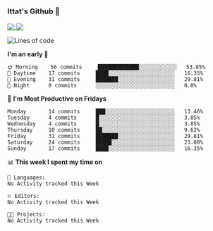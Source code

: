 ### Ittat's Github 👋

<a href="">
  <img align="center" src="https://github-readme-stats.vercel.app/api?username=ittat&hide_border=true&show_icons=true&count_private=true&theme=graywhite"/>
</a>

<a href="">
  <img align="center" src="https://github-readme-stats.vercel.app/api/top-langs/?username=ittat&hide_border=true&theme=graywhite" />
</a>


<!--START_SECTION:waka-->
![Lines of code](https://img.shields.io/badge/From%20Hello%20World%20I've%20written-55.8%20million%20Lines%20of%20code-blue)

**I'm an early 🐤** 

```text
🌞 Morning    56 commits     █████████████░░░░░░░░░░░░   53.85% 
🌆 Daytime    17 commits     ████░░░░░░░░░░░░░░░░░░░░░   16.35% 
🌃 Evening    31 commits     ███████░░░░░░░░░░░░░░░░░░   29.81% 
🌙 Night      0 commits      ░░░░░░░░░░░░░░░░░░░░░░░░░   0.0%

```
📅 **I'm Most Productive on Fridays** 

```text
Monday       14 commits     ███░░░░░░░░░░░░░░░░░░░░░░   13.46% 
Tuesday      4 commits      █░░░░░░░░░░░░░░░░░░░░░░░░   3.85% 
Wednesday    4 commits      █░░░░░░░░░░░░░░░░░░░░░░░░   3.85% 
Thursday     10 commits     ██░░░░░░░░░░░░░░░░░░░░░░░   9.62% 
Friday       31 commits     ███████░░░░░░░░░░░░░░░░░░   29.81% 
Saturday     24 commits     █████░░░░░░░░░░░░░░░░░░░░   23.08% 
Sunday       17 commits     ████░░░░░░░░░░░░░░░░░░░░░   16.35%

```


📊 **This week I spent my time on** 

```text
💬 Languages: 
No Activity tracked this Week

🔥 Editors: 
No Activity tracked this Week

🐱‍💻 Projects: 
No Activity tracked this Week

```


<!--END_SECTION:waka-->



<!--
**ittat/ittat** is a ✨ _special_ ✨ repository because its `README.md` (this file) appears on your GitHub profile.

Here are some ideas to get you started:

- 🔭 I’m currently working on ...
- 🌱 I’m currently learning ...
- 👯 I’m looking to collaborate on ...
- 🤔 I’m looking for help with ...
- 💬 Ask me about ...
- 📫 How to reach me: ...
- 😄 Pronouns: ...
- ⚡ Fun fact: ...

    technologies: {
        mobileApp: ["Android App"],
        frontEnd: {
            js: ["Vue", "Nuxt"],
            css: ["materialize", "vuetify", "bootstrap"]
        },
        backEnd: {
            js: ["node", "express", "SuiteScript"],
            python: ["flask"]
        },
        devOps: ["AWS", "Docker🐳", "Route53", "Nginx"],
        databases: ["mongo", "MySql", "sqlite"],
        misc: ["Firebase", "Socket.IO", "selenium", "open-cv", "php", "SuiteApp"]
    },
-->

